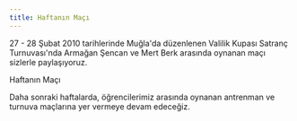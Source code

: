 ```yaml
---
title: Haftanın Maçı
---
```


27 - 28 Şubat 2010 tarihlerinde Muğla'da düzenlenen Valilik Kupası Satranç Turnuvası'nda Armağan Şencan ve Mert Berk arasında oynanan maçı sizlerle paylaşıyoruz.

Haftanın Maçı

Daha sonraki haftalarda, öğrencilerimiz arasında oynanan antrenman ve turnuva maçlarına yer vermeye devam edeceğiz.
